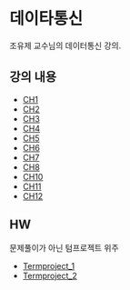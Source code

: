 # 데이타통신
조유제 교수님의 데이터통신 강의.

## 강의 내용  
- [CH1](./lecture/ch1.md)  
- [CH2](./lecture/ch2.md)  
- [CH3](./lecture/ch3.md)  
- [CH4](./lecture/ch4.md)  
- [CH5](./lecture/ch5.md)  
- [CH6](./lecture/ch6.md)  
- [CH7](./lecture/ch7.md)  
- [CH8](./lecture/ch8.md)  
- [CH10](./lecture/ch10.md)  
- [CH11](./lecture/ch11.md)  
- [CH12](./lecture/ch12.md)  

## HW  
문제풀이가 아닌 텀프로젝트 위주  
- [Termproject_1](./HW/Tp1.md)  
- [Termproject_2](./Hw/Tp2.md)  